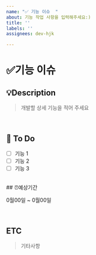 ```yaml
---
name: "✅ 기능 이슈  "
about: 기능 작업 사항을 입력해주세요:)
title: ''
labels: ''
assignees: dev-hjk

---
```


# ✅기능 이슈

## 💡Description

> 개발할 상세 기능을 적어 주세요

<br>

## 📝 To Do

- [ ] 기능 1
- [ ] 기능 2
- [ ] 기능 3

<br>
## ⏰예상기간

0월00일 ~ 0월00일

<br>

## ETC

> 기타사항
